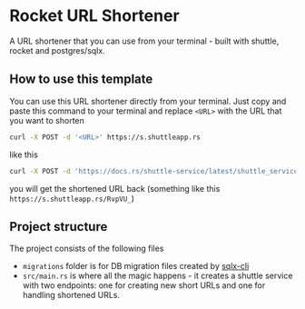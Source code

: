# Rocket URL Shortener

A URL shortener that you can use from your terminal - built with shuttle, rocket and postgres/sqlx.

## How to use this template

You can use this URL shortener directly from your terminal. Just copy and paste this command to your terminal and replace `<URL>` with the URL that you want to shorten

```bash
curl -X POST -d '<URL>' https://s.shuttleapp.rs
```

like this

```bash
curl -X POST -d 'https://docs.rs/shuttle-service/latest/shuttle_service/' https://s.shuttleapp.rs
```

you will get the shortened URL back (something like this `https://s.shuttleapp.rs/RvpVU_`)

## Project structure

The project consists of the following files

- `migrations` folder is for DB migration files created by [sqlx-cli](https://github.com/launchbadge/sqlx/tree/master/sqlx-cli)
- `src/main.rs` is where all the magic happens - it creates a shuttle service with two endpoints: one for creating new short URLs and one for handling shortened URLs.
